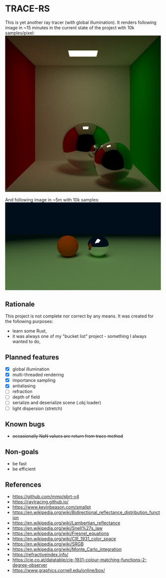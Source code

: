 # TRACE-RS
This is yet another ray tracer (with global illumination).
It renders following image in ~15 minutes in the current state of the project with 10k samples/pixel:
![image](docs/cornell_10k.png)

And following image in ~5m with 10k samples:
![image](docs/showcase_10k.png)

## Rationale
This project is not complete nor correct by any means. It was created for the following purposes:
* learn some Rust,
* it was always one of my "bucket list" project - something I always wanted to do,

## Planned features
* [x] global illumination
* [x] multi-threaded rendering
* [x] importance sampling
* [x] antialiasing
* [ ] refraction
* [ ] depth of field
* [ ] serialize and deserialize scene (.obj loader)
* [ ] light dispersion (stretch)

## Known bugs
* ~~occasionally NaN values are return from trace method~~

## Non-goals
* be fast
* be efficient

## References
* https://github.com/mmp/pbrt-v4
* https://raytracing.github.io/
* https://www.kevinbeason.com/smallpt
* https://en.wikipedia.org/wiki/Bidirectional_reflectance_distribution_function
* https://en.wikipedia.org/wiki/Lambertian_reflectance
* https://en.wikipedia.org/wiki/Snell%27s_law
* https://en.wikipedia.org/wiki/Fresnel_equations
* https://en.wikipedia.org/wiki/CIE_1931_color_space
* https://en.wikipedia.org/wiki/SRGB
* https://en.wikipedia.org/wiki/Monte_Carlo_integration
* https://refractiveindex.info/
* https://cie.co.at/datatable/cie-1931-colour-matching-functions-2-degree-observer
* https://www.graphics.cornell.edu/online/box/
